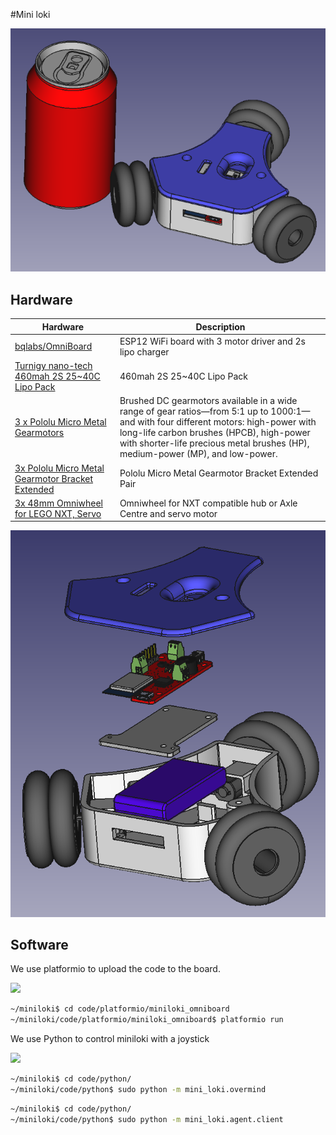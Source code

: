 #Mini loki

![](loki.png)

## Hardware

| Hardware  | Description |
| ------------- | ------------- |
| [bqlabs/OmniBoard](https://github.com/bqlabs/OmniBoard/tree/develop) | ESP12 WiFi board with 3 motor driver and 2s lipo charger |
| [Turnigy nano-tech 460mah 2S 25~40C Lipo Pack](http://www.hobbyking.com/hobbyking/store/uh_viewItem.asp?idProduct=11896) | 460mah 2S 25~40C Lipo Pack |
| [3 x Pololu Micro Metal Gearmotors](https://www.pololu.com/category/60/micro-metal-gearmotors) | Brushed DC gearmotors available in a wide range of gear ratios—from 5:1 up to 1000:1—and with four different motors: high-power with long-life carbon brushes (HPCB), high-power with shorter-life precious metal brushes (HP), medium-power (MP), and low-power. |
| [3x Pololu Micro Metal Gearmotor Bracket Extended](https://www.pololu.com/product/1089) | Pololu Micro Metal Gearmotor Bracket Extended Pair |
| [3x 48mm Omniwheel for LEGO NXT, Servo](http://www.nexusrobot.com/product.php?id_product=82) | Omniwheel for NXT compatible hub or Axle Centre and servo motor |

![](loki_2.png)

## Software

We use platformio to upload the code to the board.

[![](http://cdn.platformio.org/images/platformio-logo.17fdc3bc.png)](http://platformio.org/)

```bash
~/miniloki$ cd code/platformio/miniloki_omniboard
~/miniloki/code/platformio/miniloki_omniboard$ platformio run
```

We use Python to control miniloki with a joystick

[![](https://www.python.org/static/community_logos/python-powered-w-200x80.png)](https://www.python.org/)

```bash
~/miniloki$ cd code/python/
~/miniloki/code/python$ sudo python -m mini_loki.overmind
```

```bash
~/miniloki$ cd code/python/
~/miniloki/code/python$ sudo python -m mini_loki.agent.client
```
